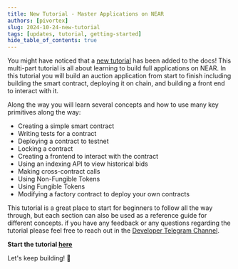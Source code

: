 ```yaml
---
title: New Tutorial - Master Applications on NEAR
authors: [pivortex]
slug: 2024-10-24-new-tutorial
tags: [updates, tutorial, getting-started]
hide_table_of_contents: true
---
```


You might have noticed that a [new tutorial](https://docs.near.org/tutorials/auction/introduction) has been added to the docs! This multi-part tutorial is all about learning to build full applications on NEAR. In this tutorial you will build an auction application from start to finish including building the smart contract, deploying it on chain, and building a front end to interact with it.

<!-- truncate -->

Along the way you will learn several concepts and how to use many key primitives along the way: 
- Creating a simple smart contract
- Writing tests for a contract
- Deploying a contract to testnet
- Locking a contract
- Creating a frontend to interact with the contract
- Using an indexing API to view historical bids
- Making cross-contract calls
- Using Non-Fungible Tokens
- Using Fungible Tokens
- Modifying a factory contract to deploy your own contracts

This tutorial is a great place to start for beginners to follow all the way through, but each section can also be used as a reference guide for different concepts. if you have any feedback or any questions regarding the tutorial please feel free to reach out in the [Developer Telegram Channel](https://t.me/neardev). 

**Start the tutorial [here](https://docs.near.org/tutorials/auction/introduction)**

Let's keep building! 🚀
